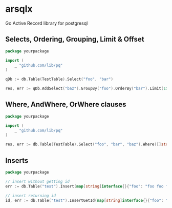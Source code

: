 # arsqlx
Go Active Record library for postgresql

## Selects, Ordering, Grouping, Limit & Offset

```go
package yourpackage

import (
	_ "github.com/lib/pq"
) 

qDb := db.Table(TestTable).Select("foo", "bar")

res, err := qDb.AddSelect("baz").GroupBy("foo").OrderBy("bar").Limit(15).Offset(5).Get()
```

## Where, AndWhere, OrWhere clauses

```go
package yourpackage

import (
	_ "github.com/lib/pq"
)

res, err := db.Table(TestTable).Select("foo", "bar", "baz").Where([]string{"foo", "=", "foo foo foo"}).AndWhere("bar", "!=", "foo").OrWhere("baz", "=", "baz baz baz").Get()
```

## Inserts

```go
package yourpackage

// insert without getting id
err := db.Table("test").Insert(map[string]interface{}{"foo": "foo foo foo", "bar": "bar bar bar", "baz": int64(123)})

// insert returning id
id, err := db.Table("test").InsertGetId(map[string]interface{}{"foo": "foo foo foo", "bar": "bar bar bar", "baz": int64(123)})
```